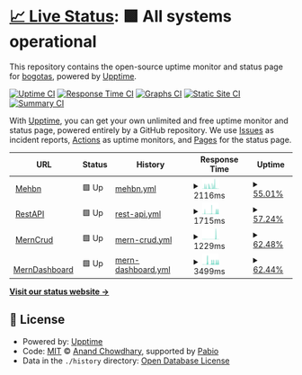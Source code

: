 # [📈 Live Status](https://bogotas.github.io/upptime): <!--live status--> **🟩 All systems operational**

This repository contains the open-source uptime monitor and status page for [bogotas](https://bogotas.github.io/upptime), powered by [Upptime](https://github.com/upptime/upptime).

[![Uptime CI](https://github.com/bogotas/upptime/workflows/Uptime%20CI/badge.svg)](https://github.com/bogotas/upptime/actions?query=workflow%3A%22Uptime+CI%22)
[![Response Time CI](https://github.com/bogotas/upptime/workflows/Response%20Time%20CI/badge.svg)](https://github.com/bogotas/upptime/actions?query=workflow%3A%22Response+Time+CI%22)
[![Graphs CI](https://github.com/bogotas/upptime/workflows/Graphs%20CI/badge.svg)](https://github.com/bogotas/upptime/actions?query=workflow%3A%22Graphs+CI%22)
[![Static Site CI](https://github.com/bogotas/upptime/workflows/Static%20Site%20CI/badge.svg)](https://github.com/bogotas/upptime/actions?query=workflow%3A%22Static+Site+CI%22)
[![Summary CI](https://github.com/bogotas/upptime/workflows/Summary%20CI/badge.svg)](https://github.com/bogotas/upptime/actions?query=workflow%3A%22Summary+CI%22)

With [Upptime](https://upptime.js.org), you can get your own unlimited and free uptime monitor and status page, powered entirely by a GitHub repository. We use [Issues](https://github.com/bogotas/upptime/issues) as incident reports, [Actions](https://github.com/bogotas/upptime/actions) as uptime monitors, and [Pages](https://bogotas.github.io/upptime) for the status page.

<!--start: status pages-->
<!-- This summary is generated by Upptime (https://github.com/upptime/upptime) -->
<!-- Do not edit this manually, your changes will be overwritten -->
<!-- prettier-ignore -->
| URL | Status | History | Response Time | Uptime |
| --- | ------ | ------- | ------------- | ------ |
| <img alt="" src="https://icons.duckduckgo.com/ip3/atugatran-mehbn.onrender.com.ico" height="13"> [Mehbn](https://atugatran-mehbn.onrender.com/db-status) | 🟩 Up | [mehbn.yml](https://github.com/atul22g8570/upptime/commits/HEAD/history/mehbn.yml) | <details><summary><img alt="Response time graph" src="./graphs/mehbn/response-time-week.png" height="20"> 2116ms</summary><br><a href="https://atul22g8570.github.io/upptime/history/mehbn"><img alt="Response time 2494" src="https://img.shields.io/endpoint?url=https%3A%2F%2Fraw.githubusercontent.com%2Fatul22g8570%2Fupptime%2FHEAD%2Fapi%2Fmehbn%2Fresponse-time.json"></a><br><a href="https://atul22g8570.github.io/upptime/history/mehbn"><img alt="24-hour response time 370" src="https://img.shields.io/endpoint?url=https%3A%2F%2Fraw.githubusercontent.com%2Fatul22g8570%2Fupptime%2FHEAD%2Fapi%2Fmehbn%2Fresponse-time-day.json"></a><br><a href="https://atul22g8570.github.io/upptime/history/mehbn"><img alt="7-day response time 2116" src="https://img.shields.io/endpoint?url=https%3A%2F%2Fraw.githubusercontent.com%2Fatul22g8570%2Fupptime%2FHEAD%2Fapi%2Fmehbn%2Fresponse-time-week.json"></a><br><a href="https://atul22g8570.github.io/upptime/history/mehbn"><img alt="30-day response time 2494" src="https://img.shields.io/endpoint?url=https%3A%2F%2Fraw.githubusercontent.com%2Fatul22g8570%2Fupptime%2FHEAD%2Fapi%2Fmehbn%2Fresponse-time-month.json"></a><br><a href="https://atul22g8570.github.io/upptime/history/mehbn"><img alt="1-year response time 2494" src="https://img.shields.io/endpoint?url=https%3A%2F%2Fraw.githubusercontent.com%2Fatul22g8570%2Fupptime%2FHEAD%2Fapi%2Fmehbn%2Fresponse-time-year.json"></a></details> | <details><summary><a href="https://atul22g8570.github.io/upptime/history/mehbn">55.01%</a></summary><a href="https://atul22g8570.github.io/upptime/history/mehbn"><img alt="All-time uptime 43.82%" src="https://img.shields.io/endpoint?url=https%3A%2F%2Fraw.githubusercontent.com%2Fatul22g8570%2Fupptime%2FHEAD%2Fapi%2Fmehbn%2Fuptime.json"></a><br><a href="https://atul22g8570.github.io/upptime/history/mehbn"><img alt="24-hour uptime 84.99%" src="https://img.shields.io/endpoint?url=https%3A%2F%2Fraw.githubusercontent.com%2Fatul22g8570%2Fupptime%2FHEAD%2Fapi%2Fmehbn%2Fuptime-day.json"></a><br><a href="https://atul22g8570.github.io/upptime/history/mehbn"><img alt="7-day uptime 55.01%" src="https://img.shields.io/endpoint?url=https%3A%2F%2Fraw.githubusercontent.com%2Fatul22g8570%2Fupptime%2FHEAD%2Fapi%2Fmehbn%2Fuptime-week.json"></a><br><a href="https://atul22g8570.github.io/upptime/history/mehbn"><img alt="30-day uptime 43.82%" src="https://img.shields.io/endpoint?url=https%3A%2F%2Fraw.githubusercontent.com%2Fatul22g8570%2Fupptime%2FHEAD%2Fapi%2Fmehbn%2Fuptime-month.json"></a><br><a href="https://atul22g8570.github.io/upptime/history/mehbn"><img alt="1-year uptime 43.82%" src="https://img.shields.io/endpoint?url=https%3A%2F%2Fraw.githubusercontent.com%2Fatul22g8570%2Fupptime%2FHEAD%2Fapi%2Fmehbn%2Fuptime-year.json"></a></details>
| <img alt="" src="https://icons.duckduckgo.com/ip3/mern-crud-ki1x.onrender.com.ico" height="13"> [RestAPI](https://mern-crud-ki1x.onrender.com/db-status) | 🟩 Up | [rest-api.yml](https://github.com/atul22g8570/upptime/commits/HEAD/history/rest-api.yml) | <details><summary><img alt="Response time graph" src="./graphs/rest-api/response-time-week.png" height="20"> 1715ms</summary><br><a href="https://atul22g8570.github.io/upptime/history/rest-api"><img alt="Response time 2048" src="https://img.shields.io/endpoint?url=https%3A%2F%2Fraw.githubusercontent.com%2Fatul22g8570%2Fupptime%2FHEAD%2Fapi%2Frest-api%2Fresponse-time.json"></a><br><a href="https://atul22g8570.github.io/upptime/history/rest-api"><img alt="24-hour response time 2951" src="https://img.shields.io/endpoint?url=https%3A%2F%2Fraw.githubusercontent.com%2Fatul22g8570%2Fupptime%2FHEAD%2Fapi%2Frest-api%2Fresponse-time-day.json"></a><br><a href="https://atul22g8570.github.io/upptime/history/rest-api"><img alt="7-day response time 1715" src="https://img.shields.io/endpoint?url=https%3A%2F%2Fraw.githubusercontent.com%2Fatul22g8570%2Fupptime%2FHEAD%2Fapi%2Frest-api%2Fresponse-time-week.json"></a><br><a href="https://atul22g8570.github.io/upptime/history/rest-api"><img alt="30-day response time 2048" src="https://img.shields.io/endpoint?url=https%3A%2F%2Fraw.githubusercontent.com%2Fatul22g8570%2Fupptime%2FHEAD%2Fapi%2Frest-api%2Fresponse-time-month.json"></a><br><a href="https://atul22g8570.github.io/upptime/history/rest-api"><img alt="1-year response time 2048" src="https://img.shields.io/endpoint?url=https%3A%2F%2Fraw.githubusercontent.com%2Fatul22g8570%2Fupptime%2FHEAD%2Fapi%2Frest-api%2Fresponse-time-year.json"></a></details> | <details><summary><a href="https://atul22g8570.github.io/upptime/history/rest-api">57.24%</a></summary><a href="https://atul22g8570.github.io/upptime/history/rest-api"><img alt="All-time uptime 50.71%" src="https://img.shields.io/endpoint?url=https%3A%2F%2Fraw.githubusercontent.com%2Fatul22g8570%2Fupptime%2FHEAD%2Fapi%2Frest-api%2Fuptime.json"></a><br><a href="https://atul22g8570.github.io/upptime/history/rest-api"><img alt="24-hour uptime 95.03%" src="https://img.shields.io/endpoint?url=https%3A%2F%2Fraw.githubusercontent.com%2Fatul22g8570%2Fupptime%2FHEAD%2Fapi%2Frest-api%2Fuptime-day.json"></a><br><a href="https://atul22g8570.github.io/upptime/history/rest-api"><img alt="7-day uptime 57.24%" src="https://img.shields.io/endpoint?url=https%3A%2F%2Fraw.githubusercontent.com%2Fatul22g8570%2Fupptime%2FHEAD%2Fapi%2Frest-api%2Fuptime-week.json"></a><br><a href="https://atul22g8570.github.io/upptime/history/rest-api"><img alt="30-day uptime 50.71%" src="https://img.shields.io/endpoint?url=https%3A%2F%2Fraw.githubusercontent.com%2Fatul22g8570%2Fupptime%2FHEAD%2Fapi%2Frest-api%2Fuptime-month.json"></a><br><a href="https://atul22g8570.github.io/upptime/history/rest-api"><img alt="1-year uptime 50.71%" src="https://img.shields.io/endpoint?url=https%3A%2F%2Fraw.githubusercontent.com%2Fatul22g8570%2Fupptime%2FHEAD%2Fapi%2Frest-api%2Fuptime-year.json"></a></details>
| <img alt="" src="https://icons.duckduckgo.com/ip3/mern-crud-ki1x.onrender.com.ico" height="13"> [MernCrud](https://mern-crud-ki1x.onrender.com/db-status) | 🟩 Up | [mern-crud.yml](https://github.com/atul22g8570/upptime/commits/HEAD/history/mern-crud.yml) | <details><summary><img alt="Response time graph" src="./graphs/mern-crud/response-time-week.png" height="20"> 1229ms</summary><br><a href="https://atul22g8570.github.io/upptime/history/mern-crud"><img alt="Response time 1932" src="https://img.shields.io/endpoint?url=https%3A%2F%2Fraw.githubusercontent.com%2Fatul22g8570%2Fupptime%2FHEAD%2Fapi%2Fmern-crud%2Fresponse-time.json"></a><br><a href="https://atul22g8570.github.io/upptime/history/mern-crud"><img alt="24-hour response time 4960" src="https://img.shields.io/endpoint?url=https%3A%2F%2Fraw.githubusercontent.com%2Fatul22g8570%2Fupptime%2FHEAD%2Fapi%2Fmern-crud%2Fresponse-time-day.json"></a><br><a href="https://atul22g8570.github.io/upptime/history/mern-crud"><img alt="7-day response time 1229" src="https://img.shields.io/endpoint?url=https%3A%2F%2Fraw.githubusercontent.com%2Fatul22g8570%2Fupptime%2FHEAD%2Fapi%2Fmern-crud%2Fresponse-time-week.json"></a><br><a href="https://atul22g8570.github.io/upptime/history/mern-crud"><img alt="30-day response time 1932" src="https://img.shields.io/endpoint?url=https%3A%2F%2Fraw.githubusercontent.com%2Fatul22g8570%2Fupptime%2FHEAD%2Fapi%2Fmern-crud%2Fresponse-time-month.json"></a><br><a href="https://atul22g8570.github.io/upptime/history/mern-crud"><img alt="1-year response time 1932" src="https://img.shields.io/endpoint?url=https%3A%2F%2Fraw.githubusercontent.com%2Fatul22g8570%2Fupptime%2FHEAD%2Fapi%2Fmern-crud%2Fresponse-time-year.json"></a></details> | <details><summary><a href="https://atul22g8570.github.io/upptime/history/mern-crud">62.48%</a></summary><a href="https://atul22g8570.github.io/upptime/history/mern-crud"><img alt="All-time uptime 51.44%" src="https://img.shields.io/endpoint?url=https%3A%2F%2Fraw.githubusercontent.com%2Fatul22g8570%2Fupptime%2FHEAD%2Fapi%2Fmern-crud%2Fuptime.json"></a><br><a href="https://atul22g8570.github.io/upptime/history/mern-crud"><img alt="24-hour uptime 96.40%" src="https://img.shields.io/endpoint?url=https%3A%2F%2Fraw.githubusercontent.com%2Fatul22g8570%2Fupptime%2FHEAD%2Fapi%2Fmern-crud%2Fuptime-day.json"></a><br><a href="https://atul22g8570.github.io/upptime/history/mern-crud"><img alt="7-day uptime 62.48%" src="https://img.shields.io/endpoint?url=https%3A%2F%2Fraw.githubusercontent.com%2Fatul22g8570%2Fupptime%2FHEAD%2Fapi%2Fmern-crud%2Fuptime-week.json"></a><br><a href="https://atul22g8570.github.io/upptime/history/mern-crud"><img alt="30-day uptime 51.44%" src="https://img.shields.io/endpoint?url=https%3A%2F%2Fraw.githubusercontent.com%2Fatul22g8570%2Fupptime%2FHEAD%2Fapi%2Fmern-crud%2Fuptime-month.json"></a><br><a href="https://atul22g8570.github.io/upptime/history/mern-crud"><img alt="1-year uptime 51.44%" src="https://img.shields.io/endpoint?url=https%3A%2F%2Fraw.githubusercontent.com%2Fatul22g8570%2Fupptime%2FHEAD%2Fapi%2Fmern-crud%2Fuptime-year.json"></a></details>
| <img alt="" src="https://icons.duckduckgo.com/ip3/merndashboard-v7dv.onrender.com.ico" height="13"> [MernDashboard](https://merndashboard-v7dv.onrender.com/db-status) | 🟩 Up | [mern-dashboard.yml](https://github.com/atul22g8570/upptime/commits/HEAD/history/mern-dashboard.yml) | <details><summary><img alt="Response time graph" src="./graphs/mern-dashboard/response-time-week.png" height="20"> 3499ms</summary><br><a href="https://atul22g8570.github.io/upptime/history/mern-dashboard"><img alt="Response time 2208" src="https://img.shields.io/endpoint?url=https%3A%2F%2Fraw.githubusercontent.com%2Fatul22g8570%2Fupptime%2FHEAD%2Fapi%2Fmern-dashboard%2Fresponse-time.json"></a><br><a href="https://atul22g8570.github.io/upptime/history/mern-dashboard"><img alt="24-hour response time 3470" src="https://img.shields.io/endpoint?url=https%3A%2F%2Fraw.githubusercontent.com%2Fatul22g8570%2Fupptime%2FHEAD%2Fapi%2Fmern-dashboard%2Fresponse-time-day.json"></a><br><a href="https://atul22g8570.github.io/upptime/history/mern-dashboard"><img alt="7-day response time 3499" src="https://img.shields.io/endpoint?url=https%3A%2F%2Fraw.githubusercontent.com%2Fatul22g8570%2Fupptime%2FHEAD%2Fapi%2Fmern-dashboard%2Fresponse-time-week.json"></a><br><a href="https://atul22g8570.github.io/upptime/history/mern-dashboard"><img alt="30-day response time 2208" src="https://img.shields.io/endpoint?url=https%3A%2F%2Fraw.githubusercontent.com%2Fatul22g8570%2Fupptime%2FHEAD%2Fapi%2Fmern-dashboard%2Fresponse-time-month.json"></a><br><a href="https://atul22g8570.github.io/upptime/history/mern-dashboard"><img alt="1-year response time 2208" src="https://img.shields.io/endpoint?url=https%3A%2F%2Fraw.githubusercontent.com%2Fatul22g8570%2Fupptime%2FHEAD%2Fapi%2Fmern-dashboard%2Fresponse-time-year.json"></a></details> | <details><summary><a href="https://atul22g8570.github.io/upptime/history/mern-dashboard">62.44%</a></summary><a href="https://atul22g8570.github.io/upptime/history/mern-dashboard"><img alt="All-time uptime 50.75%" src="https://img.shields.io/endpoint?url=https%3A%2F%2Fraw.githubusercontent.com%2Fatul22g8570%2Fupptime%2FHEAD%2Fapi%2Fmern-dashboard%2Fuptime.json"></a><br><a href="https://atul22g8570.github.io/upptime/history/mern-dashboard"><img alt="24-hour uptime 91.55%" src="https://img.shields.io/endpoint?url=https%3A%2F%2Fraw.githubusercontent.com%2Fatul22g8570%2Fupptime%2FHEAD%2Fapi%2Fmern-dashboard%2Fuptime-day.json"></a><br><a href="https://atul22g8570.github.io/upptime/history/mern-dashboard"><img alt="7-day uptime 62.44%" src="https://img.shields.io/endpoint?url=https%3A%2F%2Fraw.githubusercontent.com%2Fatul22g8570%2Fupptime%2FHEAD%2Fapi%2Fmern-dashboard%2Fuptime-week.json"></a><br><a href="https://atul22g8570.github.io/upptime/history/mern-dashboard"><img alt="30-day uptime 50.75%" src="https://img.shields.io/endpoint?url=https%3A%2F%2Fraw.githubusercontent.com%2Fatul22g8570%2Fupptime%2FHEAD%2Fapi%2Fmern-dashboard%2Fuptime-month.json"></a><br><a href="https://atul22g8570.github.io/upptime/history/mern-dashboard"><img alt="1-year uptime 50.75%" src="https://img.shields.io/endpoint?url=https%3A%2F%2Fraw.githubusercontent.com%2Fatul22g8570%2Fupptime%2FHEAD%2Fapi%2Fmern-dashboard%2Fuptime-year.json"></a></details>

<!--end: status pages-->

[**Visit our status website →**](https://bogotas.github.io/upptime)

## 📄 License

- Powered by: [Upptime](https://github.com/upptime/upptime)
- Code: [MIT](./LICENSE) © [Anand Chowdhary](https://anandchowdhary.com), supported by [Pabio](https://pabio.com)
- Data in the `./history` directory: [Open Database License](https://opendatacommons.org/licenses/odbl/1-0/)
